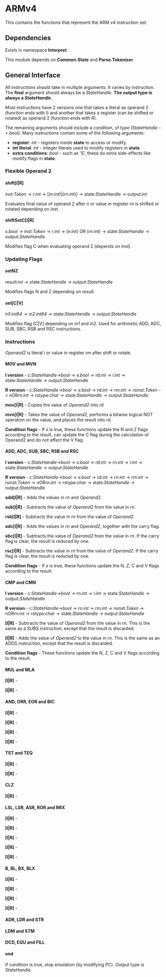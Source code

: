 ﻿# ARMv4
This contains the functions that represent the ARM v4 instruction set.

## Dependencies
Exists in namespace **Interpret**.

This module depends on **Common.State** and **Parse.Tokeniser**.

## General Interface
All instructions should take in multiple arguments. It varies by instruction. The **final** argument should always be a *StateHandle*. **The output type is always a *StateHandle*.**

Most instructions have 2 versions one that takes a literal as operand 2 (function ends with I) and another that takes a register (can be shifted or rotated) as operand 2 (function ends with R).

The remaining arguments should include a condition, of type *(StateHandle -> bool)*. Many instructions contain some of the following arguments:

* **register**: *int* - registers inside **state** to access or modify.
* **int literal**: *int* - integer literals used to modify registers in **state**.
* **extra conditions**: *bool* - such as 'S', these do extra side-effects like modify flags in **state**.

### Flexible Operand 2

#### shift[I|R]

inst:*Token* -> r:*int* -> [(n:*int*)|(rn:*int*)] -> state:*StateHandle* -> output:*int*

Evaluates final value of operand 2 after *n* or value in register *rn* is shifted or rotated depending on *inst*. 

#### shiftSetC[I|R]

s:*bool* -> inst:*Token* -> r:*int* -> (n:*int*) OR (rn:*int*) -> state:*StateHandle* -> output:*StateHandle*

Modifies flag C when evaluating operand 2 (depends on *inst*). 

### Updating Flags

#### setNZ

result:*int* -> state:*StateHandle* -> output:*StateHandle*

Modifies flags N and Z depending on *result*. 

#### set[C|V]

in1:*int64* -> in2:*int64* -> state:*StateHandle* -> output:*StateHandle*

Modifies flag [C|V] depending on *in1* and *in2*. Used for arithmetic ADD, ADC, SUB, SBC, RSB and RSC instructions. 

### Instructions

*Operand2* is literal *i* or value in register *rm* after shift or rotate.

#### MOV and MVN

**I version** - 
c:*StateHandle->bool* -> s:*bool* -> rd:*int* -> i:*int* -> state:*StateHandle* -> output:*StateHandle*

**R version** - 
c:*StateHandle->bool* -> s:*bool* -> rd:*int* -> rm:*int* -> rsinst:*Token* -> nORrn:*int* -> rstype:*char* -> state:*StateHandle* -> output:*StateHandle*

**mov[I|R]** - 
Copies the value of *Operand2* into *rd*

**mvn[I|R]** - 
Takes the value of *Operand2*, performs a bitwise logical NOT operation on the value, and places the result into *rd*.

**Condition flags** - 
If *s* is true, these functions update the N and Z flags according to the result, can update the C flag during the calculation of Operand2 and do not affect the V flag.

#### ADD, ADC, SUB, SBC, RSB and RSC

**I version** - 
c:*StateHandle->bool* -> s:*bool* -> rd:*int* -> rn:*int* -> i:*int* -> state:*StateHandle* -> output:*StateHandle*

**R version** - 
c:*StateHandle->bool* -> s:*bool* -> rd:*int* -> rn:*int* -> rm:*int* -> rsinst:*Token* -> nORrn:*int* -> rstype:*char* -> state:*StateHandle* -> output:*StateHandle*

**add[I|R]** - 
Adds the values in *rn* and *Operand2*.

**sub[I|R]** - 
Subtracts the value of *Operand2* from the value in *rn*.

**rsb[I|R]** - 
Subtracts the value in *rn* from the value of *Operand2*. 

**adc[I|R]** - 
Adds the values in *rn* and *Operand2*, together with the carry flag.

**sbc[I|R]** - 
Subtracts the value of *Operand2* from the value in *rn*. If the carry flag is clear, the result is reduced by one.

**rsc[I|R]** - Subtracts the value in *rn* from the value of *Operand2*. If the carry flag is clear, the result is reduced by one.

**Condition flags** - 
If *s* is true, these functions update the N, Z, C and V flags according to the result.

#### CMP and CMN

**I version** - 
c:*StateHandle->bool* -> rn:*int* -> i:*int* -> state:*StateHandle* -> output:*StateHandle*

**R version** - 
c:*StateHandle->bool* -> rn:*int* -> rm:*int* -> rsinst:*Token* -> nORrn:*int* -> rstype:*char* -> state:*StateHandle* -> output:*StateHandle*

**[I|R]** - 
Subtracts the value of *Operand2* from the value in *rn*. This is the same as a SUBS instruction, except that the result is discarded.

**[I|R]** - 
Adds the value of *Operand2* to the value in *rn*. This is the same as an ADDS instruction, except that the result is discarded.

**Condition flags** - 
These functions update the N, Z, C and V flags according to the result.

#### MUL and MLA

**[I|R]** - 

**[I|R]** - 

#### AND, ORR, EOR and BIC

**[I|R]** - 

**[I|R]** - 

**[I|R]** - 

**[I|R]** - 

#### TST and TEQ

**[I|R]** - 

**[I|R]** - 

#### CLZ

**[I|R]** - 

#### LSL, LSR, ASR, ROR and RRX

**[I|R]** - 

**[I|R]** - 

**[I|R]** - 

**[I|R]** - 

**[I|R]** - 

#### B, BL, BX, BLX

**[I|R]** - 

**[I|R]** - 

**[I|R]** - 

**[I|R]** - 

#### ADR, LDR and STR

#### LDM and STM

#### DCD, EQU and FILL

#### end

If condition is true, stop emulation (by modifying PC). Output type is *StateHandle*.

